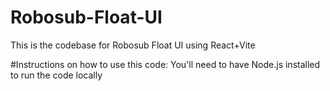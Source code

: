 # Robosub-Float-UI
This is the codebase for Robosub Float UI using React+Vite

#Instructions on how to use this code:
You'll need to have Node.js installed to run the code locally
